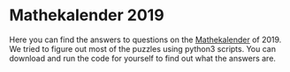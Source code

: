 # Mathekalender 2019

Here you can find the answers to questions on the [Mathekalender](https://www.mathekalender.de/index.php) of 2019. We tried to figure out most of the puzzles using python3 scripts. You can download and run the code for yourself to find out what the answers are.
